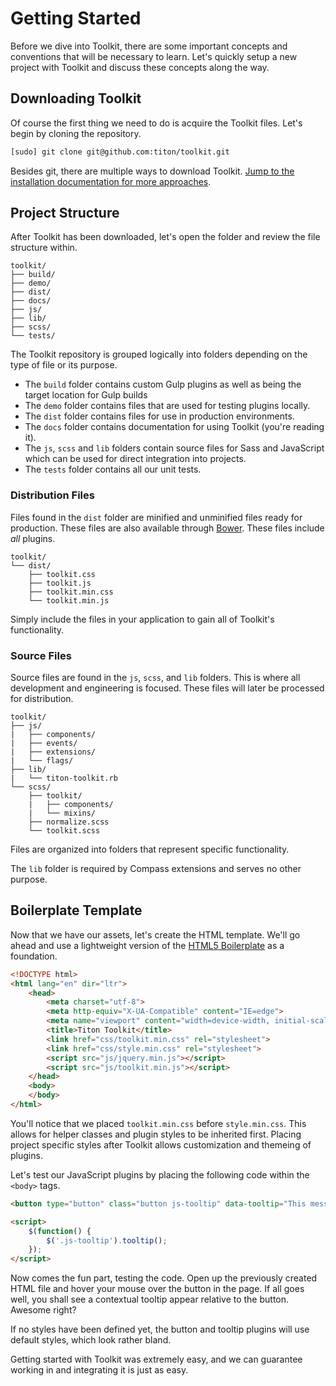 # Getting Started #

Before we dive into Toolkit, there are some important concepts and conventions that will be necessary to learn.
Let's quickly setup a new project with Toolkit and discuss these concepts along the way.

## Downloading Toolkit ##

Of course the first thing we need to do is acquire the Toolkit files. Let's begin by cloning the repository.

```bash
[sudo] git clone git@github.com:titon/toolkit.git
```

Besides git, there are multiple ways to download Toolkit.
[Jump to the installation documentation for more approaches](installing.md).

## Project Structure ##

After Toolkit has been downloaded, let's open the folder and review the file structure within.

```
toolkit/
├── build/
├── demo/
├── dist/
├── docs/
├── js/
├── lib/
├── scss/
└── tests/
```

The Toolkit repository is grouped logically into folders depending on the type of file or its purpose.

* The `build` folder contains custom Gulp plugins as well as being the target location for Gulp builds
* The `demo` folder contains files that are used for testing plugins locally.
* The `dist` folder contains files for use in production environments.
* The `docs` folder contains documentation for using Toolkit (you're reading it).
* The `js`, `scss` and `lib` folders contain source files for Sass and JavaScript which can be used for direct integration into projects.
* The `tests` folder contains all our unit tests.

### Distribution Files ###

Files found in the `dist` folder are minified and unminified files ready for production.
These files are also available through [Bower](http://bower.io). These files include *all* plugins.

```
toolkit/
└── dist/
    ├── toolkit.css
    ├── toolkit.js
    ├── toolkit.min.css
    └── toolkit.min.js
```

Simply include the files in your application to gain all of Toolkit's functionality.

### Source Files ###

Source files are found in the `js`, `scss`, and `lib` folders.
This is where all development and engineering is focused. These files will later be processed for distribution.

```
toolkit/
├── js/
|   ├── components/
|   ├── events/
|   ├── extensions/
|   └── flags/
├── lib/
|   └── titon-toolkit.rb
└── scss/
    ├── toolkit/
    |   ├── components/
    |   └── mixins/
    ├── normalize.scss
    └── toolkit.scss
```

Files are organized into folders that represent specific functionality.

<div class="notice is-info">
    The <code>lib</code> folder is required by Compass extensions and serves no other purpose.
</div>

## Boilerplate Template ##

Now that we have our assets, let's create the HTML template.
We'll go ahead and use a lightweight version of the [HTML5 Boilerplate](http://html5boilerplate.com/) as a foundation.

```html
<!DOCTYPE html>
<html lang="en" dir="ltr">
    <head>
        <meta charset="utf-8">
        <meta http-equiv="X-UA-Compatible" content="IE=edge">
        <meta name="viewport" content="width=device-width, initial-scale=1.0, user-scalable=no">
        <title>Titon Toolkit</title>
        <link href="css/toolkit.min.css" rel="stylesheet">
        <link href="css/style.min.css" rel="stylesheet">
        <script src="js/jquery.min.js"></script>
        <script src="js/toolkit.min.js"></script>
    </head>
    <body>
    </body>
</html>
```

You'll notice that we placed `toolkit.min.css` before `style.min.css`.
This allows for helper classes and plugin styles to be inherited first.
Placing project specific styles after Toolkit allows customization and themeing of plugins.

Let's test our JavaScript plugins by placing the following code within the `<body>` tags.

```html
<button type="button" class="button js-tooltip" data-tooltip="This messages displays on hover.">Click Me!</button>

<script>
    $(function() {
        $('.js-tooltip').tooltip();
    });
</script>
```

Now comes the fun part, testing the code. Open up the previously created HTML file and hover your mouse over the button in the page.
If all goes well, you shall see a contextual tooltip appear relative to the button. Awesome right?

<div class="notice is-warning">
    If no styles have been defined yet, the button and tooltip plugins will use default styles, which look rather bland.
</div>

Getting started with Toolkit was extremely easy, and we can guarantee working in and integrating it is just as easy.
